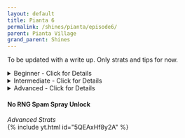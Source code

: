```yaml
---
layout: default 
title: Pianta 6
permalink: /shines/pianta/episode6/
parent: Pianta Village
grand_parent: Shines
---
```

To be updated with a write up. Only strats and tips for now.  

<details markdown="block">
  <summary markdown="span">
    Beginner - Click for Details
  </summary>

#### Early Unlock #2
*Beginner*  
<img src="https://i.imgur.com/d8P9uOW.gif" width="600">  

#### Easy Early Unlock #6
*Beginner*  
<img src="https://i.imgur.com/QSgqOpN.gif" width="500">  

#### Around the Corner #5
*Beginner*  
<img src="https://i.imgur.com/Xti1QOz.gif" width="500">  

#### Y-Cam Early #7
*Beginner*  
<img src="https://i.imgur.com/Xti1QOz.gif" width="500">  
</details>

<details markdown="block">
  <summary markdown="span">
    Intermediate - Click for Details
  </summary>

#### Spin Spray #5  
*Intermediate*  
<img src="https://i.imgur.com/43lxaza.gif" width="600">  

#### Over the Wall #6
*Intermediate*  
<img src="https://i.imgur.com/sGIlAhv.gif" width="600">  

#### Mushroom Unlock #7  
*Intermediate*  
<img src="https://i.imgur.com/CusVNlx.gif" width="600">  

#### "Free" 2:17 Ending
*Intermediate*  
<img src="https://i.imgur.com/cgdWCLf.gif" width="500">  
</details>
<details markdown="block">
  <summary markdown="span">
    Advanced - Click for Details
  </summary>

#### Over the Corner #5
*Advanced*  
<img src="https://i.imgur.com/W7t0plQ.gif" width="600">  

#### Behind the Back (Wilko Strat)
*Advanced*  
<img src="https://i.imgur.com/Hef5ReS.gif" width="600">  
</details>

#### No RNG Spam Spray Unlock  
*Advanced Strats*  
{% include yt.html id="5QEAxHf8y2A" %}  
